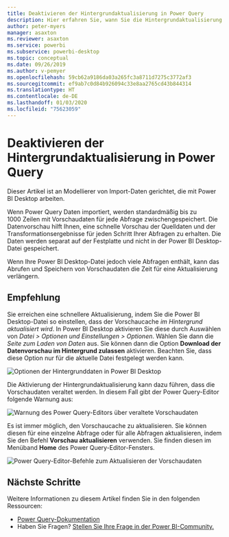```yaml
---
title: Deaktivieren der Hintergrundaktualisierung in Power Query
description: Hier erfahren Sie, wann Sie die Hintergrundaktualisierung in Power Query deaktivieren sollen.
author: peter-myers
manager: asaxton
ms.reviewer: asaxton
ms.service: powerbi
ms.subservice: powerbi-desktop
ms.topic: conceptual
ms.date: 09/26/2019
ms.author: v-pemyer
ms.openlocfilehash: 59cb62a9186da03a265fc3a8711d7275c3772af3
ms.sourcegitcommit: ef9ab7c0d84b926094c33e8aa2765cd43b844314
ms.translationtype: HT
ms.contentlocale: de-DE
ms.lasthandoff: 01/03/2020
ms.locfileid: "75623059"
---
```

# <a name="disable-power-query-background-refresh"></a>Deaktivieren der Hintergrundaktualisierung in Power Query

Dieser Artikel ist an Modellierer von Import-Daten gerichtet, die mit Power BI Desktop arbeiten.

Wenn Power Query Daten importiert, werden standardmäßig bis zu 1000 Zeilen mit Vorschaudaten für jede Abfrage zwischengespeichert. Die Datenvorschau hilft Ihnen, eine schnelle Vorschau der Quelldaten und der Transformationsergebnisse für jeden Schritt Ihrer Abfragen zu erhalten. Die Daten werden separat auf der Festplatte und nicht in der Power BI Desktop-Datei gespeichert.

Wenn Ihre Power BI Desktop-Datei jedoch viele Abfragen enthält, kann das Abrufen und Speichern von Vorschaudaten die Zeit für eine Aktualisierung verlängern.

## <a name="recommendation"></a>Empfehlung

Sie erreichen eine schnellere Aktualisierung, indem Sie die Power BI Desktop-Datei so einstellen, dass der Vorschaucache  _im Hintergrund aktualisiert wird_. In Power BI Desktop aktivieren Sie diese durch Auswählen von _Datei > Optionen und Einstellungen > Optionen_. Wählen Sie dann die _Seite zum Laden von Daten_ aus. Sie können dann die Option **Download der Datenvorschau im Hintergrund zulassen** aktivieren. Beachten Sie, dass diese Option nur für die aktuelle Datei festgelegt werden kann.

![Optionen der Hintergrunddaten in Power BI Desktop](media/power-query-background-refresh/power-query-options-background-data.png)

Die Aktivierung der Hintergrundaktualisierung kann dazu führen, dass die Vorschaudaten veraltet werden. In diesem Fall gibt der Power Query-Editor folgende Warnung aus:

![Warnung des Power Query-Editors über veraltete Vorschaudaten](media/power-query-background-refresh/power-query-preview-data-old.png)

Es ist immer möglich, den Vorschaucache zu aktualisieren. Sie können diesen für eine einzelne Abfrage oder für alle Abfragen aktualisieren, indem Sie den Befehl **Vorschau aktualisieren** verwenden. Sie finden diesen im Menüband **Home** des Power Query-Editor-Fensters.

![Power Query-Editor-Befehle zum Aktualisieren der Vorschaudaten](media/power-query-background-refresh/power-query-refresh-preview-data.png)

## <a name="next-steps"></a>Nächste Schritte

Weitere Informationen zu diesem Artikel finden Sie in den folgenden Ressourcen:

- [Power Query-Dokumentation](/power-query/)
- Haben Sie Fragen? [Stellen Sie Ihre Frage in der Power BI-Community.](https://community.powerbi.com/)
